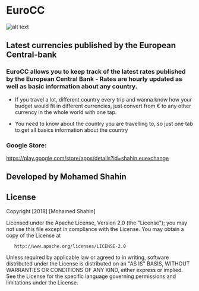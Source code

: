 # EuroCC

![alt text](https://i.imgur.com/5NnpLr5.png?1)

## Latest currencies published by the European Central-bank

### EuroCC allows you to keep track of the latest rates published by the European Central Bank - Rates are hourly updated as well as basic information about any country.

* If you travel a lot, different country every trip and wanna know how your budget would fit in different currencies, just convert from € to any other currency in the whole world with one tap. 

* You need to know about the country you are travelling to, so just one tab to get all basics information about the country

### Google Store: 
https://play.google.com/store/apps/details?id=shahin.euexchange

## Developed by Mohamed Shahin

## License

   Copyright [2018] [Mohamed Shahin]

   Licensed under the Apache License, Version 2.0 (the "License");
   you may not use this file except in compliance with the License.
   You may obtain a copy of the License at

       http://www.apache.org/licenses/LICENSE-2.0

   Unless required by applicable law or agreed to in writing, software
   distributed under the License is distributed on an "AS IS" BASIS,
   WITHOUT WARRANTIES OR CONDITIONS OF ANY KIND, either express or implied.
   See the License for the specific language governing permissions and
   limitations under the License.
